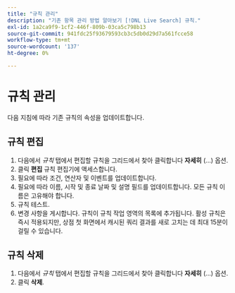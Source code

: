 ```yaml
---
title: "규칙 관리"
description: "기존 항목 관리 방법 알아보기 [!DNL Live Search] 규칙."
exl-id: 1a2ca9f9-1cf2-446f-809b-03ca5c798b13
source-git-commit: 941fdc25f93679593cb3c5db0d29d7a561fcce58
workflow-type: tm+mt
source-wordcount: '137'
ht-degree: 0%

---
```


# 규칙 관리

다음 지침에 따라 기존 규칙의 속성을 업데이트합니다.

## 규칙 편집

1. 다음에서 *규칙* 탭에서 편집할 규칙을 그리드에서 찾아 클릭합니다 **자세히** (...) 옵션.
1. 클릭 **편집** 규칙 편집기에 액세스합니다.
1. 필요에 따라 조건, 연산자 및 이벤트를 업데이트합니다.
1. 필요에 따라 이름, 시작 및 종료 날짜 및 설명 필드를 업데이트합니다. 모든 규칙 이름은 고유해야 합니다.
1. 규칙 테스트.
1. 변경 사항을 게시합니다.
규칙이 규칙 작업 영역의 목록에 추가됩니다. 활성 규칙은 즉시 적용되지만, 상점 첫 화면에서 캐시된 쿼리 결과를 새로 고치는 데 최대 15분이 걸릴 수 있습니다.

## 규칙 삭제

1. 다음에서 *규칙* 탭에서 편집할 규칙을 그리드에서 찾아 클릭합니다 **자세히** (...) 옵션.
1. 클릭 **삭제**.
